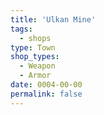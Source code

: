 ```yaml
---
title: 'Ulkan Mine'
tags:
  - shops
type: Town
shop_types:
  - Weapon
  - Armor
date: 0004-00-00
permalink: false
---
```

